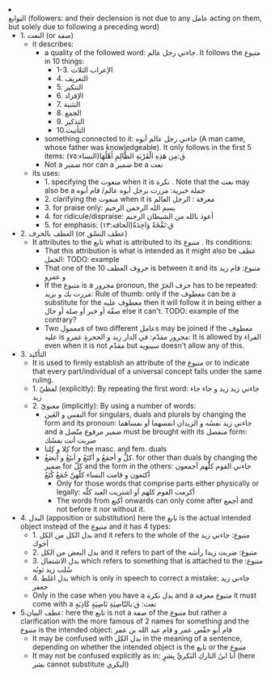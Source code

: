 <li class="col 35 z36 z37 z38 z39 z40"><div class="nodecontent">التوابع (followers: and their declension is not due to any عامل acting on them, but solely due to following a preceding word)</div>
	<ul class="subexp">
<li class="col 36"><div class="nodecontent">1. النعت (or صفة)</div>
	<ul class="subexp">
<li class="col"><div class="nodecontent">it describes:</div>
	<ul class="subexp">
<li class="col"><div class="nodecontent">a quality of the followed word: جاءني رجل عالم. It follows the متبوع in 10 things:</div>
	<ul class="subexp">
<li class="basic"><div class="nodecontent">1-3. الإعراب الثلاث</div></li>
<li class="basic"><div class="nodecontent">4. التعريف</div></li>
<li class="basic"><div class="nodecontent">5. التنكير</div></li>
<li class="basic"><div class="nodecontent">6. الإفراد</div></li>
<li class="basic"><div class="nodecontent">7. التثنية</div></li>
<li class="basic"><div class="nodecontent">8. الجمع</div></li>
<li class="basic"><div class="nodecontent">9. التذكير</div></li>
<li class="basic"><div class="nodecontent">10.التأنيث</div></li></ul></li>
<li class="basic"><div class="nodecontent">something connected to it: جاءني رجل عالم أبوه (A man came, whose father was knowledgeable). It only follows in the first 5 items: (النساء:٧٥)ق:مِن هَذِهِ الْقَرْيَةِ الظَّالِمِ أَهْلُهَا</div></li>
<li class="basic"><div class="nodecontent">Not a ضمير nor can a ضمير be a نعت</div></li></ul></li>
<li class="col"><div class="nodecontent">its uses:</div>
	<ul class="subexp">
<li class="basic"><div class="nodecontent">1. specifying the منعوت when it is نكرة . Note that the نعت may also be a جملة خبرية: مررت برجل أبوه عالم/ قام أبوه</div></li>
<li class="basic"><div class="nodecontent">2. clarifying the منعوت when it is معرفة : الرجل العالم</div></li>
<li class="basic"><div class="nodecontent">3. for praise only: بسم الله الرحمن الرحيم</div></li>
<li class="basic"><div class="nodecontent">4. for ridicule/dispraise: أعوذ بالله من الشيطان الرجيم</div></li>
<li class="basic"><div class="nodecontent">5. for emphasis: (ق:نَفْخَةٌ وَاحِدَةٌ(الحاقة:١٣</div></li></ul></li></ul></li>


<li class="col 37"><div class="nodecontent">2. العطف بالحرف (or عطف النسْق)</div>
	<ul class="subexp">
<li class="col"><div class="nodecontent">It attributes to the تابع what is attributed to its متبوع . Its conditions:</div>
	<ul class="subexp">
<li class="basic"><div class="nodecontent">That this attribution is what is intended as it might also be عطف الجمل: TODO: example</div></li>
<li class="basic"><div class="nodecontent">That one of the 10 حروف العطف is between it and its متبوع: قام زيد و عمرو</div></li>
<li class="basic"><div class="nodecontent">If the متبوع is a مجرور pronoun, the حرف الجرّ has to be repeated: مررت بك و بزيد: Rule of thumb: only if the معطوف can be a substitute for the معطوف عليه then it will follow it in being either a صفّة أو خبر أو صلة أو حال else it can't. TODO: example of the contrary?</div></li>
<li class="basic"><div class="nodecontent">Two معمولs of two different عاملs may be joined if the معطوف عليه is مجرور مقدّم: في الدار زيد و الحجرةِ عمرو: It is allowed by الفراء even when it is not مقدّم but سيبويه doesn't allow any of this.</div></li></ul></li></ul></li>


<li class="col 38"><div class="nodecontent">3. التأكيد</div>
	<ul class="subexp">
<li class="basic"><div class="nodecontent">It is used to firmly establish an attribute of the متبوع or to indicate that every part/individual of a universal concept falls under the same ruling.</div></li>
<li class="basic"><div class="nodecontent">1. لفظيّ (explicitly): By repeating the first word: جاءني زيد زيد و جاء جاء زيد</div></li>
<li class="col"><div class="nodecontent">2. معنويّ (implicitly): By using a number of words:</div>
	<ul class="subexp">
<li class="basic"><div class="nodecontent">النفس و العَين for singulars, duals and plurals by changing the form and its pronoun: جاءني زيد نفسُه و الزيدان انفسهما أو نفساهما and a ضمير مرفوع متّصل must be brought with its منفصل form: ضربت أنت نفسُك</div></li>
<li class="basic"><div class="nodecontent">كِلا و كِلتا for the masc. and fem. duals</div></li>
<li class="col"><div class="nodecontent">كلٌّ و أجمَعُ و أكتَعُ و أبتَعُ و أبصَعُ. for other than duals  by changing the ضمير for كلّ and the form in the others: جاءني القوم كلّهم أجمعون أكتعون و قامت النساء كلّهنّ جُمَعُ كُتَعُ</div>
	<ul class="subexp">
<li class="basic"><div class="nodecontent">Only for those words that comprise parts either physically or legally:  أكرمت القوم كلهم أو اشتريت العبد كلّه</div></li>
<li class="basic"><div class="nodecontent">The words from أكتع onwards can only come after أجمع and not before it nor without it.</div></li></ul></li></ul></li></ul></li>


<li class="col 39"><div class="nodecontent">4. البدل (apposition or substitution) here the تابع is the actual intended object instead of the متبوع and it has 4 types:</div>
	<ul class="subexp">
<li class="basic"><div class="nodecontent">1. بدل الكل من الكل and it refers to the whole of the متبوع: جاءني زيد أخوك</div></li>
<li class="basic"><div class="nodecontent">2. بدل البعض من الكل and it refers to part of the متبوع: ضربت زيدا رأسَه</div></li>
<li class="basic"><div class="nodecontent">3. بدل الاشتمال which refers to something that is attached to the متبوع: سُلب زيد ثوبُه</div></li>
<li class="basic"><div class="nodecontent">4. بدل اغلط which is only in speech to correct a mistake: جاءني زيد جعفر</div></li>
<li class="basic"><div class="nodecontent">Only in the case when you have a بدل نكرة and a متبوع معرفة it must come with a نعت: ق:بالنّاصِيَةِ نَاصِيَةٍ كَاذِبَةٍ</div></li></ul></li>


<li class="col 40"><div class="nodecontent">5.عطف البيان: here the تابع is not a صفة of the متبوع but rather a clarification with the more famous of 2 names for something and the متبوع is the intended object: قام أبو حفْص عمر و قام عبد الله بن عمر</div>
	<ul class="subexp">
<li class="basic"><div class="nodecontent">It may be confused with بدل الكل in the meaning of a sentence, depending on whether the intended object is the تابع or the متبوع</div></li>
<li class="basic"><div class="nodecontent">It may not be confused explicitly as in: أنا ابنُ التاركِ البَكريِّ بِشرٍ (here بشر cannot substitute البكري)</div></li></ul></li></ul></li>